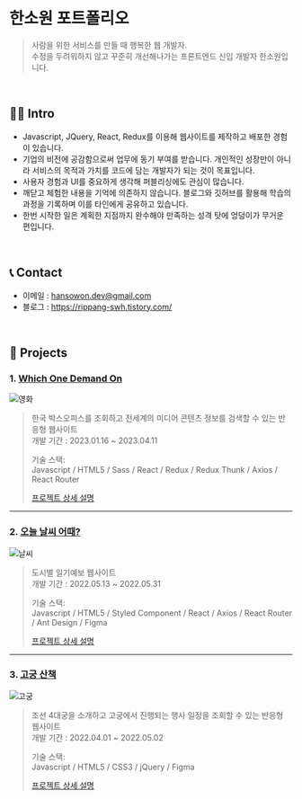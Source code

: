 # 한소원 포트폴리오
> 사람을 위한 서비스를 만들 때 행복한 웹 개발자.  
> 수정을 두려워하지 않고 꾸준히 개선해나가는 프론트엔드 신입 개발자 한소원입니다.

<br>

## 👩‍💻 Intro
- Javascript, JQuery, React, Redux를 이용해 웹사이트를 제작하고 배포한 경험이 있습니다.
- 기업의 비전에 공감함으로써 업무에 동기 부여를 받습니다. 개인적인 성장만이 아니라 서비스의 목적과 가치를 코드에 담는 개발자가 되는 것이 목표입니다.
- 사용자 경험과 UI를 중요하게 생각해 퍼블리싱에도 관심이 많습니다.
- 깨닫고 체험한 내용을 기억에 의존하지 않습니다. 블로그와 깃허브를 활용해 학습의 과정을 기록하며 이를 타인에게 공유하고 있습니다.
- 한번 시작한 일은 계획한 지점까지 완수해야 만족하는 성격 탓에 엉덩이가 무거운 편입니다.

<br>

## 📞 Contact
- 이메일 : hansowon.dev@gmail.com
- 블로그 : https://rippang-swh.tistory.com/

<br>

## 📌 Projects
### 1. [Which One Demand On](https://github.com/sowonHan/which-one)
![영화](https://github.com/sowonHan/portfolio/assets/100406001/a42d1d8c-1990-4189-9c99-a5f1a62bb628)
> 한국 박스오피스를 조회하고 전세계의 미디어 콘텐츠 정보를 검색할 수 있는 반응형 웹사이트  
> 개발 기간 : 2023.01.16 ~ 2023.04.11
> 
> 기술 스택:  
> Javascript / HTML5 / Sass / React / Redux / Redux Thunk / Axios / React Router
> 
> [프로젝트 상세 설명](https://github.com/sowonHan/which-one)

---

### 2. [오늘 날씨 어때?](https://github.com/sowonHan/today-weather)
![날씨](https://github.com/sowonHan/portfolio/assets/100406001/880c502e-3531-480b-8303-1a516006cc9a)
> 도시별 일기예보 웹사이트  
> 개발 기간 : 2022.05.13 ~ 2022.05.31
>
> 기술 스택:  
> Javascript / HTML5 / Styled Component / React / Axios / React Router / Ant Design / Figma
> 
> [프로젝트 상세 설명](https://github.com/sowonHan/today-weather)

---

### 3. [고궁 산책](https://github.com/sowonHan/walking_palace)
![고궁](https://github.com/sowonHan/portfolio/assets/100406001/1c370b32-bdfd-45d2-916b-a5e7d0b274f8)
> 조선 4대궁을 소개하고 고궁에서 진행되는 행사 일정을 조회할 수 있는 반응형 웹사이트  
> 개발 기간 : 2022.04.01 ~ 2022.05.02
>
> 기술 스택:  
> Javascript / HTML5 / CSS3 / jQuery / Figma
>
> [프로젝트 상세 설명](https://github.com/sowonHan/walking_palace)

<br>
